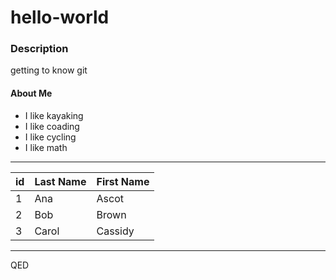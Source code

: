 # hello-world
### Description
getting to know git

#### About Me
* I like kayaking
* I like coading
* I like cycling
* I like math
---
|id|Last Name|First Name|
|-|-|-|
|1|Ana|Ascot|
|2|Bob|Brown|
|3|Carol|Cassidy|
***

QED
